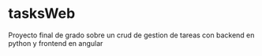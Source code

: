 # tasksWeb
Proyecto final de grado sobre un crud de gestion de tareas con backend en python y frontend en angular
